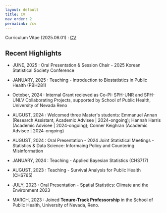 ```yaml
---
layout: default
title: CV
nav_order: 2
permalink: /cv
---
```


Curriculum Vitae (2025.06.01) : [CV](https://github.com/junpeea/junpeea.github.io/blob/main/cv/250601_CV_YoonbaeJun.pdf) 


## Recent Highlights

* JUNE, 2025 : Oral Presentation & Session Chair - 2025 Korean Statistical Society Conference
* JANUARY, 2025 : Teaching - Introduction to Biostatistics in Public Health (PBH281)
 
* October, 2024 : Internal Grant recieved as Co-PI: SPH-UNR and SPH-UNLV Collaborating Projects, supported by School of Public Health, University of Nevada Reno
* AUGUST, 2024 : Welcomed three Master's students: Emmanuel Annan (Research Assistant, Academic Advisee | 2024-ongoing); Hannah Harris (Academic Advisee | 2024-ongoing); Conner Keighran (Academic Advisee | 2024-ongoing)  
* AUGUST, 2024 : Oral Presentation - 2024 Joint Statistical Meetings - Statistics & Data Science: Informaing Policy and Countering Misinformation
* JANUARY, 2024 : Teaching - Applied Bayesian Statistics (CHS717)
 
* AUGUST, 2023 : Teaching - Survival Analysis for Public Health (CHS765)
* JULY, 2023 : Oral Presentation - Spatial Statistics: Climate and the Environment 2023
* MARCH, 2023 : Joined **Tenure-Track Professorship** in the School of Public Health, University of Nevada, Reno.
